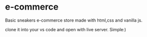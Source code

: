 # e-commerce
Basic sneakers e-commerce store made with html,css and vanilla js. 

clone it into your vs code and open with live server. 
Simple:)
